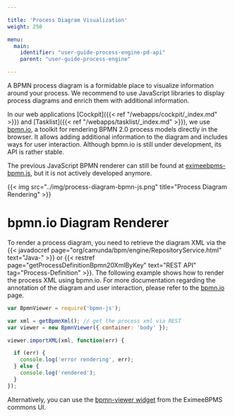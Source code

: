 ```yaml
---

title: 'Process Diagram Visualization'
weight: 250

menu:
  main:
    identifier: "user-guide-process-engine-pd-api"
    parent: "user-guide-process-engine"

---
```



A BPMN process diagram is a formidable place to visualize information around your process. We recommend to use JavaScript libraries to display process diagrams and enrich them with additional information.

In our web applications [Cockpit]({{< ref "/webapps/cockpit/_index.md" >}}) and [Tasklist]({{< ref "/webapps/tasklist/_index.md" >}}), we use [bpmn.io](http://bpmn.io/), a toolkit for rendering BPMN 2.0 process models directly in the browser. It allows adding additional information to the diagram and includes ways for user interaction. Although bpmn.io is still under development, its API is rather stable.

The previous JavaScript BPMN renderer can still be found at [eximeebpms-bpmn.js](https://github.com/camunda/camunda-bpmn.js), but it is not actively developed anymore.

{{< img src="../img/process-diagram-bpmn-js.png" title="Process Diagram Rendering" >}}


# bpmn.io Diagram Renderer

To render a process diagram, you need to retrieve the diagram XML via the {{< javadocref page="org/camunda/bpm/engine/RepositoryService.html" text="Java-" >}} or {{< restref page="getProcessDefinitionBpmn20XmlByKey" text="REST API" tag="Process-Definition" >}}. The following example shows how to render the process XML using bpmn.io. For more documentation regarding the annotation of the diagram and user interaction, please refer to the [bpmn.io](https://github.com/bpmn-io/bpmn-js) page.

```javascript
var BpmnViewer = require('bpmn-js');

var xml = getBpmnXml(); // get the process xml via REST
var viewer = new BpmnViewer({ container: 'body' });

viewer.importXML(xml, function(err) {

  if (err) {
    console.log('error rendering', err);
  } else {
    console.log('rendered');
  }
});
```

Alternatively, you can use the  [bpmn-viewer widget](https://github.com/EximeeBPMS/eximeebpms/blob/master/webapps/frontend/eximeebpms-commons-ui/lib/widgets/bpmn-viewer/cam-widget-bpmn-viewer.html) from the EximeeBPMS commons UI.
